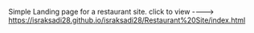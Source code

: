 Simple Landing page for a restaurant site. 
click to view ----> https://israksadi28.github.io/israksadi28/Restaurant%20Site/index.html
